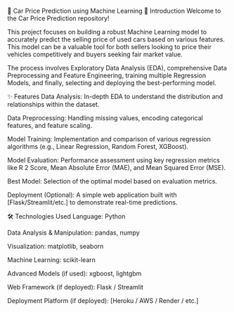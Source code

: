 🚗 Car Price Prediction using Machine Learning
📝 Introduction
Welcome to the Car Price Prediction repository!

This project focuses on building a robust Machine Learning model to accurately predict the selling price of used cars based on various features. This model can be a valuable tool for both sellers looking to price their vehicles competitively and buyers seeking fair market value.

The process involves Exploratory Data Analysis (EDA), comprehensive Data Preprocessing and Feature Engineering, training multiple Regression Models, and finally, selecting and deploying the best-performing model.

✨ Features
Data Analysis: In-depth EDA to understand the distribution and relationships within the dataset.

Data Preprocessing: Handling missing values, encoding categorical features, and feature scaling.

Model Training: Implementation and comparison of various regression algorithms (e.g., Linear Regression, Random Forest, XGBoost).

Model Evaluation: Performance assessment using key regression metrics like R 
2
  Score, Mean Absolute Error (MAE), and Mean Squared Error (MSE).

Best Model: Selection of the optimal model based on evaluation metrics.

Deployment (Optional): A simple web application built with [Flask/Streamlit/etc.] to demonstrate real-time predictions.

🛠️ Technologies Used
Language: Python

Data Analysis & Manipulation: pandas, numpy

Visualization: matplotlib, seaborn

Machine Learning: scikit-learn

Advanced Models (if used): xgboost, lightgbm

Web Framework (if deployed): Flask / Streamlit

Deployment Platform (if deployed): [Heroku / AWS / Render / etc.]

